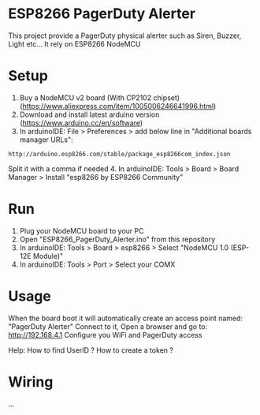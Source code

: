 # ESP8266 PagerDuty Alerter
This project provide a PagerDuty physical alerter such as Siren, Buzzer, Light etc...
It rely on ESP8266 NodeMCU

# Setup
 1. Buy a NodeMCU v2 board (With CP2102 chipset) (https://www.aliexpress.com/item/1005006246641996.html)
 2. Download and install latest arduino version (https://www.arduino.cc/en/software)
 3. In arduinoIDE: File > Preferences > add below line in "Additional boards manager URLs":
 ```
 http://arduino.esp8266.com/stable/package_esp8266com_index.json
 ```
 Split it with a comma if needed
 4. In arduinoIDE: Tools > Board > Board Manager > Install "esp8266 by ESP8266 Community"
  
# Run
 1. Plug your NodeMCU board to your PC
 2. Open "ESP8266_PagerDuty_Alerter.ino" from this repository
 3. In arduinoIDE: Tools > Board > esp8266 > Select "NodeMCU 1.0 (ESP-12E Module)"
 4. In arduinoIDE: Tools > Port > Select your COMX

# Usage
When the board boot it will automatically create an access point named: "PagerDuty Alerter"
Connect to it, Open a browser and go to: http://192.168.4.1
Configure you WiFi and PagerDuty access

Help:
	How to find UserID ?
	How to create a token ?

# Wiring 

...